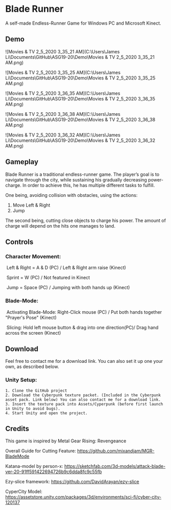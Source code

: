 # Blade Runner

A self-made Endless-Runner Game for Windows PC and Microsoft Kinect.



## Demo

![Movies & TV 2_5_2020 3_35_21 AM](C:\Users\James Li\Documents\GitHub\ASG19-20\Demo\Movies & TV 2_5_2020 3_35_21 AM.png)

![Movies & TV 2_5_2020 3_35_25 AM](C:\Users\James Li\Documents\GitHub\ASG19-20\Demo\Movies & TV 2_5_2020 3_35_25 AM.png)

![Movies & TV 2_5_2020 3_36_35 AM](C:\Users\James Li\Documents\GitHub\ASG19-20\Demo\Movies & TV 2_5_2020 3_36_35 AM.png)

![Movies & TV 2_5_2020 3_36_38 AM](C:\Users\James Li\Documents\GitHub\ASG19-20\Demo\Movies & TV 2_5_2020 3_36_38 AM.png)

![Movies & TV 2_5_2020 3_36_32 AM](C:\Users\James Li\Documents\GitHub\ASG19-20\Demo\Movies & TV 2_5_2020 3_36_32 AM.png)



## Gameplay

Blade Runner is a traditional endless-runner game. The player’s goal is to navigate through the city, while sustaining his gradually decreasing power-charge. In order to achieve this, he has multiple different tasks to fulfill. 

One being, avoiding collision with obstacles, using the actions: 

1. Move Left & Right
2. Jump

The second being, cutting close objects to charge his power. The amount of charge will depend on the hits one manages to land. 





## Controls

### Character Movement:

​	Left & Right = A & D (PC) / Left & Right arm raise (Kinect)

​	Sprint = W (PC) / Not featured in Kinect

​	Jump = Space (PC) / Jumping with both hands up (Kinect)



### Blade-Mode:

​	Activating Blade-Mode: Right-Click mouse (PC) / Put both hands together "Prayer's Pose" (Kinect)

​	Slicing: Hold left mouse button & drag into one direction(PC)/ Drag hand across the screen (Kinect)





## Download

Feel free to contact me for a download link. You can also set it up one your own, as described below.

### Unity Setup:

	1. Clone the GitHub project
 	2. Download the Cyberpunk texture packet. (Included in the Cyberpunk asset pack. Link below) You can also contact me for a download link.
 	3. Insert the texture pack into Assets/Cyperpunk (before first launch in Unity to avoid bugs).
 	4. Start Unity and open the project.





## Credits

This game is inspired by Metal Gear Rising: Revengeance

Overall Guide for Cutting Feature: https://github.com/mixandjam/MGR-BladeMode

Katana-model by person-x: https://sketchfab.com/3d-models/attack-blade-ver-20-91ff591422694726b9c6dda8fc9c55fb

Ezy-slice framework: https://github.com/DavidArayan/ezy-slice

CyperCity Model: https://assetstore.unity.com/packages/3d/environments/sci-fi/cyber-city-120137